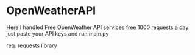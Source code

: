 # OpenWeatherAPI
Here I handled Free OpenWeather API services 
free 1000 requests a day
just paste your API keys and run main.py

req. requests library
